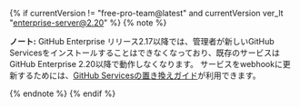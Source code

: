 {% if currentVersion != "free-pro-team@latest" and currentVersion ver_lt "enterprise-server@2.20" %}
{% note %}

**ノート:** GitHub Enterprise リリース2.17以降では、管理者が新しいGitHub Servicesをインストールすることはできなくなっており、既存のサービスはGitHub Enterprise 2.20以降で動作しなくなります。 サービスをwebhookに更新するためには、[GitHub Servicesの置き換えガイド](/v3/guides/replacing-github-services)が利用できます。

{% endnote %}
{% endif %}
